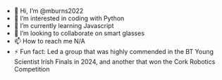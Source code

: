 - 👋 Hi, I’m @mburns2022
- 👀 I’m interested in coding  with Python
- 🌱 I’m currently learning Javascript
- 💞️ I’m looking to collaborate on smart glasses
- 📫 How to reach me N/A
- ⚡ Fun fact: Led a group that was highly commended in the BT Young Scientist Irish Finals in 2024, and another that won the Cork Robotics Competition 

<!---
mburns2022/mburns2022 is a ✨ special ✨ repository because its `README.md` (this file) appears on your GitHub profile.
You can click the Preview link to take a look at your changes.
--->
